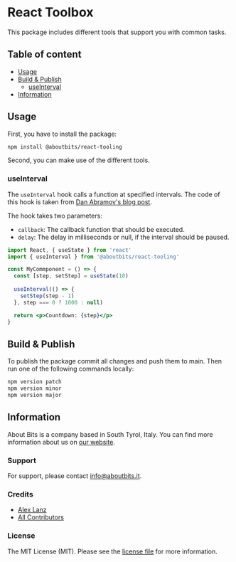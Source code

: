 React Toolbox
=============

This package includes different tools that support you with common tasks.

## Table of content

- [Usage](#usage)
- [Build & Publish](#build--publish)
  - [useInterval](#useinterval)
- [Information](#information)

## Usage

First, you have to install the package:

```bash
npm install @aboutbits/react-tooling
```

Second, you can make use of the different tools.

### useInterval

The `useInterval` hook calls a function at specified intervals. The code of this hook is taken from [Dan Abramov's blog post](https://overreacted.io/making-setinterval-declarative-with-react-hooks/).

The hook takes two parameters:

- `callback`: The callback function that should be executed.
- `delay`: The delay in milliseconds or null, if the interval should be paused.

```jsx
import React, { useState } from 'react'
import { useInterval } from '@aboutbits/react-tooling'

const MyCommponent = () => {
  const [step, setStep] = useState(10)
  
  useInterval(() => {
    setStep(step - 1)
  }, step === 0 ? 1000 : null)

  return <p>Countdown: {step}</p>
}
``` 

## Build & Publish

To publish the package commit all changes and push them to main. Then run one of the following commands locally:

```bash
npm version patch
npm version minor
npm version major
```

## Information

About Bits is a company based in South Tyrol, Italy. You can find more information about us on [our website](https://aboutbits.it).

### Support

For support, please contact [info@aboutbits.it](mailto:info@aboutbits.it).

### Credits

- [Alex Lanz](https://github.com/alexlanz)
- [All Contributors](../../contributors)

### License

The MIT License (MIT). Please see the [license file](license.md) for more information.
